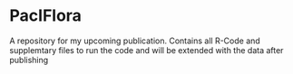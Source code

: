 # PacIFlora
A repository for my upcoming publication. Contains all R-Code and supplemtary files to run the code and will be extended with the data after publishing
